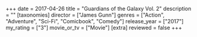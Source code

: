 +++
date = 2017-04-26
title = "Guardians of the Galaxy Vol. 2"
description = ""
[taxonomies]
director = ["James Gunn"] 
genres = ["Action", "Adventure", "Sci-Fi", "Comicbook", "Comedy"]
release_year = ["2017"]
my_rating = ["3"]
movie_or_tv = ["Movie"]
[extra]
reviewed = false
+++

